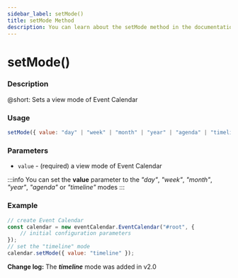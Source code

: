 ```yaml
---
sidebar_label: setMode()
title: setMode Method
description: You can learn about the setMode method in the documentation of the DHTMLX JavaScript Event Calendar library. Browse developer guides and API reference, try out code examples and live demos, and download a free 30-day evaluation version of DHTMLX Event Calendar.
---
```


# setMode()

### Description

@short: Sets a view mode of Event Calendar

### Usage

~~~jsx {}
setMode({ value: "day" | "week" | "month" | "year" | "agenda" | "timeline" }): void;
~~~

### Parameters

- `value` - (required) a view mode of Event Calendar

:::info
You can set the **value** parameter to the *"day"*, *"week"*, *"month"*, *"year"*, *"agenda"* or *"timeline"* modes
:::

### Example

~~~jsx {6}
// create Event Calendar
const calendar = new eventCalendar.EventCalendar("#root", {
	// initial configuration parameters
});
// set the "timeline" mode
calendar.setMode({ value: "timeline" });
~~~

**Change log:** The ***timeline*** mode was added in v2.0